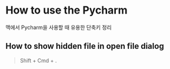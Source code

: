 # How to use the Pycharm

맥에서 Pycharm을 사용할 때 유용한 단축키 정리 

## How to show hidden file in open file dialog

>Shift + Cmd + .

